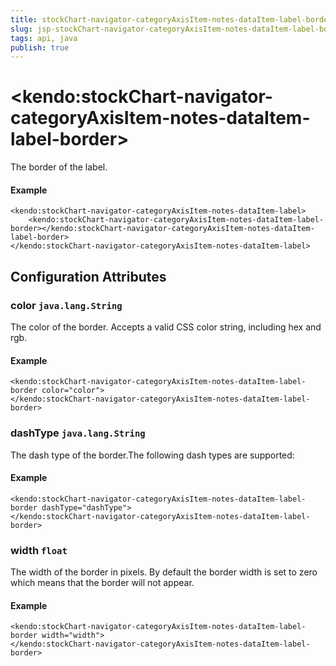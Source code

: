 ```yaml
---
title: stockChart-navigator-categoryAxisItem-notes-dataItem-label-border
slug: jsp-stockChart-navigator-categoryAxisItem-notes-dataItem-label-border
tags: api, java
publish: true
---
```


# \<kendo:stockChart-navigator-categoryAxisItem-notes-dataItem-label-border\>

The border of the label.

#### Example
    <kendo:stockChart-navigator-categoryAxisItem-notes-dataItem-label>
        <kendo:stockChart-navigator-categoryAxisItem-notes-dataItem-label-border></kendo:stockChart-navigator-categoryAxisItem-notes-dataItem-label-border>
    </kendo:stockChart-navigator-categoryAxisItem-notes-dataItem-label>

## Configuration Attributes

### color `java.lang.String`

The color of the border. Accepts a valid CSS color string, including hex and rgb.

#### Example
    <kendo:stockChart-navigator-categoryAxisItem-notes-dataItem-label-border color="color">
    </kendo:stockChart-navigator-categoryAxisItem-notes-dataItem-label-border>

### dashType `java.lang.String`

The dash type of the border.The following dash types are supported:

#### Example
    <kendo:stockChart-navigator-categoryAxisItem-notes-dataItem-label-border dashType="dashType">
    </kendo:stockChart-navigator-categoryAxisItem-notes-dataItem-label-border>

### width `float`

The width of the border in pixels. By default the border width is set to zero which means that the border will not appear.

#### Example
    <kendo:stockChart-navigator-categoryAxisItem-notes-dataItem-label-border width="width">
    </kendo:stockChart-navigator-categoryAxisItem-notes-dataItem-label-border>

 
